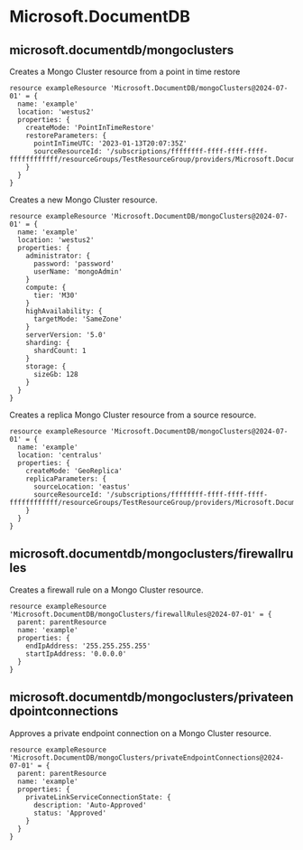 # Microsoft.DocumentDB

## microsoft.documentdb/mongoclusters

Creates a Mongo Cluster resource from a point in time restore
```bicep
resource exampleResource 'Microsoft.DocumentDB/mongoClusters@2024-07-01' = {
  name: 'example'
  location: 'westus2'
  properties: {
    createMode: 'PointInTimeRestore'
    restoreParameters: {
      pointInTimeUTC: '2023-01-13T20:07:35Z'
      sourceResourceId: '/subscriptions/ffffffff-ffff-ffff-ffff-ffffffffffff/resourceGroups/TestResourceGroup/providers/Microsoft.DocumentDB/mongoClusters/myOtherMongoCluster'
    }
  }
}
```

Creates a new Mongo Cluster resource.
```bicep
resource exampleResource 'Microsoft.DocumentDB/mongoClusters@2024-07-01' = {
  name: 'example'
  location: 'westus2'
  properties: {
    administrator: {
      password: 'password'
      userName: 'mongoAdmin'
    }
    compute: {
      tier: 'M30'
    }
    highAvailability: {
      targetMode: 'SameZone'
    }
    serverVersion: '5.0'
    sharding: {
      shardCount: 1
    }
    storage: {
      sizeGb: 128
    }
  }
}
```

Creates a replica Mongo Cluster resource from a source resource.
```bicep
resource exampleResource 'Microsoft.DocumentDB/mongoClusters@2024-07-01' = {
  name: 'example'
  location: 'centralus'
  properties: {
    createMode: 'GeoReplica'
    replicaParameters: {
      sourceLocation: 'eastus'
      sourceResourceId: '/subscriptions/ffffffff-ffff-ffff-ffff-ffffffffffff/resourceGroups/TestResourceGroup/providers/Microsoft.DocumentDB/mongoClusters/mySourceMongoCluster'
    }
  }
}
```

## microsoft.documentdb/mongoclusters/firewallrules

Creates a firewall rule on a Mongo Cluster resource.
```bicep
resource exampleResource 'Microsoft.DocumentDB/mongoClusters/firewallRules@2024-07-01' = {
  parent: parentResource 
  name: 'example'
  properties: {
    endIpAddress: '255.255.255.255'
    startIpAddress: '0.0.0.0'
  }
}
```

## microsoft.documentdb/mongoclusters/privateendpointconnections

Approves a private endpoint connection on a Mongo Cluster resource.
```bicep
resource exampleResource 'Microsoft.DocumentDB/mongoClusters/privateEndpointConnections@2024-07-01' = {
  parent: parentResource 
  name: 'example'
  properties: {
    privateLinkServiceConnectionState: {
      description: 'Auto-Approved'
      status: 'Approved'
    }
  }
}
```
